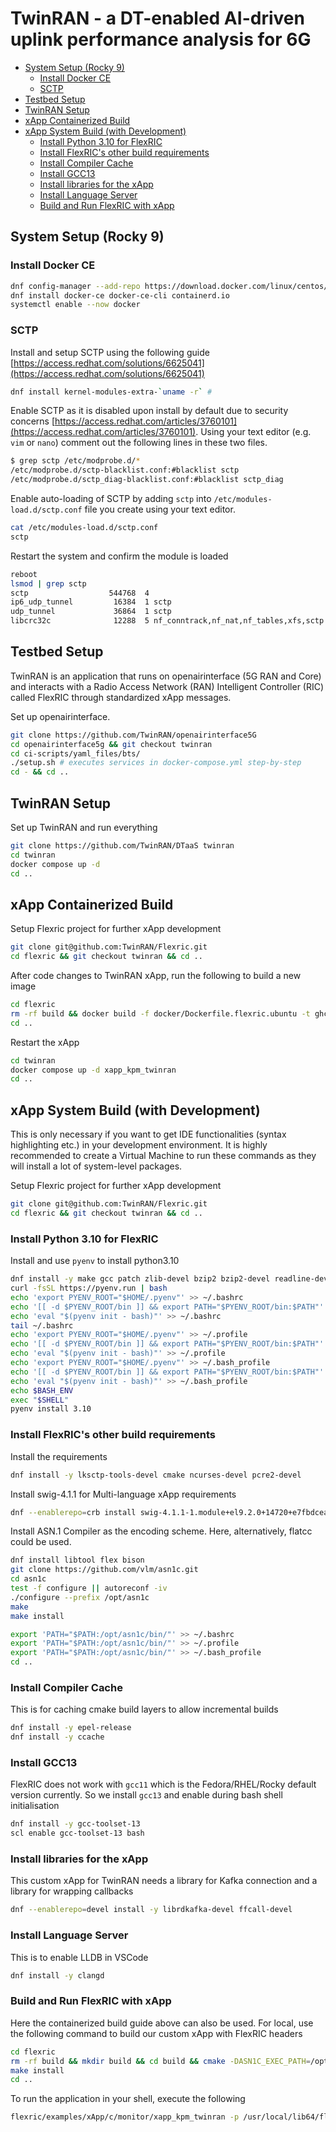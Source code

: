 # TwinRAN - a DT-enabled AI-driven uplink performance analysis for 6G

<!-- TOC start (generated with https://github.com/derlin/bitdowntoc) -->

- [System Setup (Rocky 9)](#system-setup-rocky-9)
   * [Install Docker CE](#install-docker-ce)
   * [SCTP](#sctp)
- [Testbed Setup](#testbed-setup)
- [TwinRAN Setup](#twinran-setup)
- [xApp Containerized Build](#xapp-containerized-build)
- [xApp System Build (with Development)](#xapp-system-build-with-development)
   * [Install Python 3.10 for FlexRIC](#install-python-310-for-flexric)
   * [Install FlexRIC's other build requirements](#install-flexrics-other-build-requirements)
   * [Install Compiler Cache](#install-compiler-cache)
   * [Install GCC13](#install-gcc13)
   * [Install libraries for the xApp](#install-libraries-for-the-xapp)
   * [Install Language Server](#install-language-server)
   * [Build and Run FlexRIC with xApp](#build-and-run-flexric-with-xapp)

<!-- TOC end -->

<!-- TOC --><a name="system-setup-rocky-9"></a>
## System Setup (Rocky 9)

<!-- TOC --><a name="install-docker-ce"></a>
### Install Docker CE

```sh
dnf config-manager --add-repo https://download.docker.com/linux/centos/docker-ce.repo
dnf install docker-ce docker-ce-cli containerd.io
systemctl enable --now docker
```

<!-- TOC --><a name="sctp"></a>
### SCTP
Install and setup SCTP using the following guide [https://access.redhat.com/solutions/6625041](https://access.redhat.com/solutions/6625041)

```sh
dnf install kernel-modules-extra-`uname -r` # 
```

Enable SCTP as it is disabled upon install by default due to security concerns [https://access.redhat.com/articles/3760101](https://access.redhat.com/articles/3760101). Using your text editor (e.g. `vim` or `nano`) comment out the following lines in these two files.

```sh
$ grep sctp /etc/modprobe.d/*
/etc/modprobe.d/sctp-blacklist.conf:#blacklist sctp
/etc/modprobe.d/sctp_diag-blacklist.conf:#blacklist sctp_diag
```

Enable auto-loading of SCTP by adding `sctp` into `/etc/modules-load.d/sctp.conf` file you create using your text editor.

```sh
cat /etc/modules-load.d/sctp.conf
sctp
```

Restart the system and confirm the module is loaded
```sh
reboot
lsmod | grep sctp
sctp                  544768  4
ip6_udp_tunnel         16384  1 sctp
udp_tunnel             36864  1 sctp
libcrc32c              12288  5 nf_conntrack,nf_nat,nf_tables,xfs,sctp
```

<!-- TOC --><a name="testbed-setup"></a>
## Testbed Setup

TwinRAN is an application that runs on openairinterface (5G RAN and Core) and interacts with a Radio Access Network (RAN) Intelligent Controller (RIC) called FlexRIC through standardized xApp messages.

Set up openairinterface.

```sh
git clone https://github.com/TwinRAN/openairinterface5G
cd openairinterface5g && git checkout twinran
cd ci-scripts/yaml_files/bts/
./setup.sh # executes services in docker-compose.yml step-by-step
cd - && cd ..
```

<!-- TOC --><a name="twinran-setup"></a>
## TwinRAN Setup

Set up TwinRAN and run everything

```sh
git clone https://github.com/TwinRAN/DTaaS twinran
cd twinran
docker compose up -d
cd ..
```

<!-- TOC --><a name="xapp-containerized-build"></a>
## xApp Containerized Build

Setup Flexric project for further xApp development

```sh
git clone git@github.com:TwinRAN/Flexric.git
cd flexric && git checkout twinran && cd ..
```

After code changes to TwinRAN xApp, run the following to build a new image

```sh
cd flexric
rm -rf build && docker build -f docker/Dockerfile.flexric.ubuntu -t ghcr.io/twinran/xapp_kpm_twinran:latest . --progress=plain 2>&1 | tee build.log
cd ..
```

Restart the xApp

```sh
cd twinran
docker compose up -d xapp_kpm_twinran
cd ..
```

<!-- TOC --><a name="xapp-system-build-with-development"></a>
## xApp System Build (with Development)

This is only necessary if you want to get IDE functionalities (syntax highlighting etc.) in your development environment. It is highly recommended to create a Virtual Machine to run these commands as they will install a lot of system-level packages.

Setup Flexric project for further xApp development

```sh
git clone git@github.com:TwinRAN/Flexric.git
cd flexric && git checkout twinran && cd ..
```

<!-- TOC --><a name="install-python-310-for-flexric"></a>
### Install Python 3.10 for FlexRIC

Install and use `pyenv` to install python3.10

```sh
dnf install -y make gcc patch zlib-devel bzip2 bzip2-devel readline-devel sqlite sqlite-devel openssl-devel tk-devel libffi-devel xz-devel libuuid-devel gdbm-libs libnsl2
curl -fsSL https://pyenv.run | bash
echo 'export PYENV_ROOT="$HOME/.pyenv"' >> ~/.bashrc
echo '[[ -d $PYENV_ROOT/bin ]] && export PATH="$PYENV_ROOT/bin:$PATH"' >> ~/.bashrc
echo 'eval "$(pyenv init - bash)"' >> ~/.bashrc
tail ~/.bashrc
echo 'export PYENV_ROOT="$HOME/.pyenv"' >> ~/.profile
echo '[[ -d $PYENV_ROOT/bin ]] && export PATH="$PYENV_ROOT/bin:$PATH"' >> ~/.profile
echo 'eval "$(pyenv init - bash)"' >> ~/.profile
echo 'export PYENV_ROOT="$HOME/.pyenv"' >> ~/.bash_profile
echo '[[ -d $PYENV_ROOT/bin ]] && export PATH="$PYENV_ROOT/bin:$PATH"' >> ~/.bash_profile
echo 'eval "$(pyenv init - bash)"' >> ~/.bash_profile
echo $BASH_ENV
exec "$SHELL"
pyenv install 3.10
```

<!-- TOC --><a name="install-flexrics-other-build-requirements"></a>
### Install FlexRIC's other build requirements

Install the requirements

```sh
dnf install -y lksctp-tools-devel cmake ncurses-devel pcre2-devel
```

Install swig-4.1.1 for Multi-language xApp requirements

```sh
dnf --enablerepo=crb install swig-4.1.1-1.module+el9.2.0+14720+e7fbdcea.x86_64.rpm
```

Install ASN.1 Compiler as the encoding scheme. Here, alternatively, flatcc could be used.

```sh
dnf install libtool flex bison
git clone https://github.com/vlm/asn1c.git
cd asn1c
test -f configure || autoreconf -iv
./configure --prefix /opt/asn1c
make
make install

export 'PATH="$PATH:/opt/asn1c/bin/"' >> ~/.bashrc
export 'PATH="$PATH:/opt/asn1c/bin/"' >> ~/.profile
export 'PATH="$PATH:/opt/asn1c/bin/"' >> ~/.bash_profile
cd ..
```

<!-- TOC --><a name="install-compiler-cache"></a>
### Install Compiler Cache

This is for caching cmake build layers to allow incremental builds

```sh
dnf install -y epel-release
dnf install -y ccache
```

<!-- TOC --><a name="install-gcc13"></a>
### Install GCC13

FlexRIC does not work with `gcc11` which is the Fedora/RHEL/Rocky default version currently. So we install `gcc13` and enable during bash shell initialisation

```sh
dnf install -y gcc-toolset-13
scl enable gcc-toolset-13 bash
```

<!-- TOC --><a name="install-libraries-for-the-xapp"></a>
### Install libraries for the xApp

This custom xApp for TwinRAN needs a library for Kafka connection and a library for wrapping callbacks

```sh
dnf --enablerepo=devel install -y librdkafka-devel ffcall-devel
```

<!-- TOC --><a name="install-language-server"></a>
### Install Language Server

This is to enable LLDB in VSCode

```sh
dnf install -y clangd
```

<!-- TOC --><a name="build-and-run-flexric-with-xapp"></a>
### Build and Run FlexRIC with xApp

Here the containerized build guide above can also be used. For local, use the following command to build our custom xApp with FlexRIC headers

```sh
cd flexric
rm -rf build && mkdir build && cd build && cmake -DASN1C_EXEC_PATH=/opt/asn1c/bin/asn1c -DE2AP_VERSION=E2AP_V3 -DKPM_VERSION=KPM_V3_00 .. && make -j$(nproc) VERBOSE=1 2>&1 | tee build.log
make install
cd ..
```

To run the application in your shell, execute the following

```sh
flexric/examples/xApp/c/monitor/xapp_kpm_twinran -p /usr/local/lib64/flexric/ # default looks at lib instead of lib64
```
